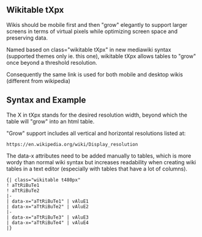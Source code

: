 Wikitable tXpx
--------------
Wikis should be mobile first and then "grow" elegantly to support larger screens in terms of virtual pixels while optimizing screen space and preserving data.

Named based on class="wikitable tXpx" in new mediawiki syntax (supported themes only ie. this one), wikitable tXpx allows tables to "grow" once beyond a threshold resolution.

Consequently the same link is used for both mobile and desktop wikis (different from wikipedia)

Syntax and Example
------------------
The X in tXpx stands for the desired resolution width, beyond which the table will "grow" into an html table.

"Grow" support includes all vertical and horizontal resolutions listed at:

    https://en.wikipedia.org/wiki/Display_resolution

The data-x attributes need to be added manually to tables, which is more wordy than normal wiki syntax but increases readability when creating wiki tables in a text editor (especially with tables that have a lot of columns).

```
{| class="wikitable t480px"
! aTtRiBuTe1
! aTtRiBuTe2
|-
| data-x="aTtRiBuTe1" | vAluE1
| data-x="aTtRiBuTe2" | vAluE2
|-
| data-x="aTtRiBuTe3" | vAluE3
| data-x="aTtRiBuTe4" | vAluE4
|}
```
